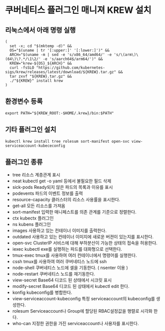 # 쿠버네티스 플러그인 매니져 KREW 설치
## 리눅스에서 아래 명령 실행
```
(
  set -x; cd "$(mktemp -d)" &&
  OS="$(uname | tr '[:upper:]' '[:lower:]')" &&
  ARCH="$(uname -m | sed -e 's/x86_64/amd64/' -e 's/\(arm\)\(64\)\?.*/\1\2/' -e 's/aarch64$/arm64/')" &&
  KREW="krew-${OS}_${ARCH}" &&
  curl -fsSLO "https://github.com/kubernetes-sigs/krew/releases/latest/download/${KREW}.tar.gz" &&
  tar zxvf "${KREW}.tar.gz" &&
  ./"${KREW}" install krew
)
```
## 환경변수 등록
```
export PATH="${KREW_ROOT:-$HOME/.krew}/bin:$PATH"
```

## 기타 플러그인 설치
```
kubectl krew install tree rolesum sort-manifest open-svc view-serviceaccount-kubececonfig
```

## 플러그인 종류
- tree 리소스 계층관계 표시
- neat  kubectl get -o yaml 등에서 불필요한 필드 삭제
- sick-pods Ready되지 않은 파드의 목록과 이유를 표시
- podevents 파드의 이벤트 정보를 출력
- resource-capacity 클러스터의 리소스 사용률을 표시한다.
- get-all 모든 리소스를 가져옴
- sort-manifest 입력한 매니페스트를 의존 관계를 기준으로 정렬한다.
- ctx kubectx 플러그인
- ns kubens 플러그인
- images 사용하고 있는 컨테이너 이미지를 출력한다.
- outdated 사용하고 있는 컨테이너 이미지에 새로운 버젼이 있는지를 표시한다.
- open-svc ClusterIP 서비스에 대해 부하분산이 가능한 상태의 접속을 허용한다.
- iexec kubectl exe를 실행하는 파드를 대화형으로 선택한다.
- tmux-exec tmux를 사용하여 여러 컨테이너에서 명령어를 실행한다.
- cssh tmux를 사용하여 여러 쿠버네티스 노드에 ssh
- node-shell 쿠버네티스 노드에 셀을 기동한다. ( nsenter 이용 )
- node-restart 쿠버네티스 노드를 재기동한다.
- view-secret Base64 디코드 된 상태에서 시크릿 표시
- modify-secret Base64 디코드 된 상태에서 kubectl edit 한다.
- konfig kubeconfig를 병합한다.
- view-serviceaccount-kubeconfig 특정 serviceaccount의 kubeconfig를 생성한다.
- rolesum Serviceaccount나 Group에 할당된 RBAC설정값을 행렬로 시각화 한다.
- who-can 지정한 권한을 가진 serviceaccount나 사용자를 표시한다.

